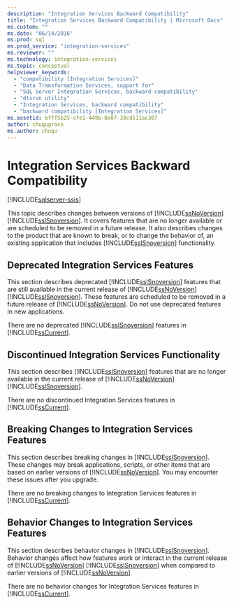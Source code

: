 ```yaml
---
description: "Integration Services Backward Compatibility"
title: "Integration Services Backward Compatibility | Microsoft Docs"
ms.custom: ""
ms.date: "06/14/2016"
ms.prod: sql
ms.prod_service: "integration-services"
ms.reviewer: ""
ms.technology: integration-services
ms.topic: conceptual
helpviewer_keywords: 
  - "compatibility [Integration Services]"
  - "Data Transformation Services, support for"
  - "SQL Server Integration Services, backward compatibility"
  - "dtsrun utility"
  - "Integration Services, backward compatibility"
  - "backward compatibility [Integration Services]"
ms.assetid: bfff5b25-cfe1-449b-8e07-38cd511ac307
author: chugugrace
ms.author: chugu
---
```

# Integration Services Backward Compatibility

[!INCLUDE[sqlserver-ssis](../includes/applies-to-version/sqlserver-ssis.md)]


  This topic describes changes between versions of [!INCLUDE[ssNoVersion](../includes/ssnoversion-md.md)] [!INCLUDE[ssISnoversion](../includes/ssisnoversion-md.md)]. It covers features that are no longer available or are scheduled to be removed in a future release. It also describes changes to the product that are known to break, or to change the behavior of, an existing application that includes [!INCLUDE[ssISnoversion](../includes/ssisnoversion-md.md)] functionality.  
  
## Deprecated Integration Services Features

This section describes deprecated [!INCLUDE[ssISnoversion](../includes/ssisnoversion-md.md)] features that are still available in the current release of [!INCLUDE[ssNoVersion](../includes/ssnoversion-md.md)] [!INCLUDE[ssISnoversion](../includes/ssisnoversion-md.md)]. These features are scheduled to be removed in a future release of [!INCLUDE[ssNoVersion](../includes/ssnoversion-md.md)]. Do not use deprecated features in new applications.  
  
 There are no deprecated [!INCLUDE[ssISnoversion](../includes/ssisnoversion-md.md)] features in [!INCLUDE[ssCurrent](../includes/sscurrent-md.md)].  

## Discontinued Integration Services Functionality

This section describes [!INCLUDE[ssISnoversion](../includes/ssisnoversion-md.md)] features that are no longer available in the current release of [!INCLUDE[ssNoVersion](../includes/ssnoversion-md.md)] [!INCLUDE[ssISnoversion](../includes/ssisnoversion-md.md)].  
  
 There are no discontinued Integration Services features in [!INCLUDE[ssCurrent](../includes/sscurrent-md.md)].  

## Breaking Changes to Integration Services Features

This section describes breaking changes in [!INCLUDE[ssISnoversion](../includes/ssisnoversion-md.md)]. These changes may break applications, scripts, or other items that are based on earlier versions of [!INCLUDE[ssNoVersion](../includes/ssnoversion-md.md)]. You may encounter these issues after you upgrade.  
  
 There are no breaking changes to Integration Services features in [!INCLUDE[ssCurrent](../includes/sscurrent-md.md)]. 

## Behavior Changes to Integration Services Features

This section describes behavior changes in [!INCLUDE[ssISnoversion](../includes/ssisnoversion-md.md)]. Behavior changes affect how features work or interact in the current release of [!INCLUDE[ssNoVersion](../includes/ssnoversion-md.md)] [!INCLUDE[ssISnoversion](../includes/ssisnoversion-md.md)] when compared to earlier versions of [!INCLUDE[ssNoVersion](../includes/ssnoversion-md.md)].  
  
There are no behavior changes for Integration Services features in [!INCLUDE[ssCurrent](../includes/sscurrent-md.md)].  
